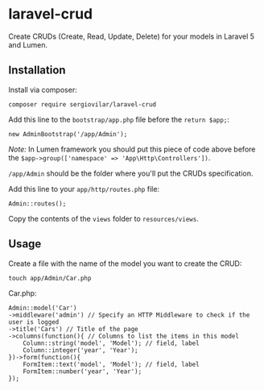 # laravel-crud

Create CRUDs (Create, Read, Update, Delete) for your models in Laravel 5 and Lumen.

## Installation

Install via composer:

    composer require sergiovilar/laravel-crud

Add this line to the `bootstrap/app.php` file before the `return $app;`:

    new AdminBootstrap('/app/Admin');

*Note:* In Lumen framework you should put this piece of code above before the `$app->group(['namespace' => 'App\Http\Controllers'])`.

`/app/Admin` should be the folder where you'll put the CRUDs specification.

Add this line to your `app/http/routes.php` file:

    Admin::routes();

Copy the contents of the `views` folder to `resources/views`.

## Usage

Create a file with the name of the model you want to create the CRUD:

    touch app/Admin/Car.php

Car.php:

    Admin::model('Car')
    ->middleware('admin') // Specify an HTTP Middleware to check if the user is logged
    ->title('Cars') // Title of the page
    ->columns(function(){ // Columns to list the items in this model
        Column::string('model', 'Model'); // field, label
        Column::integer('year', 'Year');
    })->form(function(){
        FormItem::text('model', 'Model'); // field, label
        FormItem::number('year', 'Year');
    });
